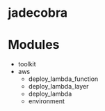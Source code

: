# jadecobra

# Modules
- toolkit
- aws
  - deploy_lambda_function
  - deploy_lambda_layer
  - deploy_lambda
  - environment
